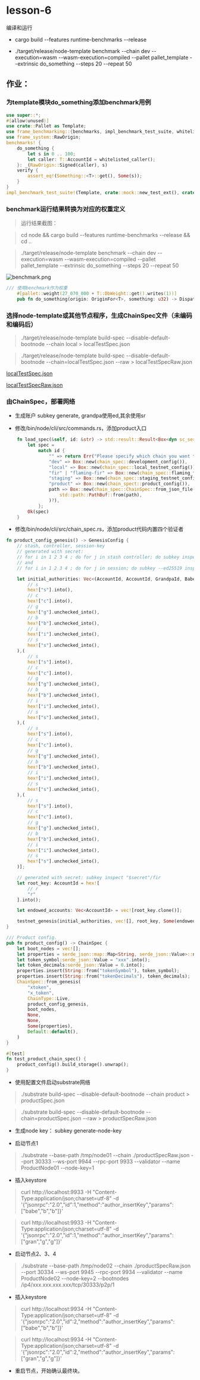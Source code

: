 # lesson-6

编译和运行
* cargo build --features runtime-benchmarks --release

* ./target/release/node-template benchmark --chain dev --execution=wasm --wasm-execution=compiled --pallet pallet_template --extrinsic do_something --steps 20 --repeat 50

## 作业：

### 为template模块do_something添加benchmark用例

``` rust
use super::*;
#[allow(unused)]
use crate::Pallet as Template;
use frame_benchmarking::{benchmarks, impl_benchmark_test_suite, whitelisted_caller};
use frame_system::RawOrigin;
benchmarks! {
	do_something {
		let s in 0 .. 100;
		let caller: T::AccountId = whitelisted_caller();
	}: _(RawOrigin::Signed(caller), s)
	verify {
		assert_eq!(Something::<T>::get(), Some(s));
	}
}
impl_benchmark_test_suite!(Template, crate::mock::new_test_ext(), crate::mock::Test);
```
### benchmark运行结果转换为对应的权重定义

> 运行结果截图：

> cd node && cargo build --features runtime-benchmarks --release && cd ..

> ./target/release/node-template benchmark --chain dev --execution=wasm --wasm-execution=compiled --pallet pallet_template --extrinsic do_something --steps 20 --repeat 50

![benchmark.png](https://github.com/zongxunjie/SA/blob/main/lesson-6/benchmark.png)

```rust
/// 使用benchmark作为权重
    #[pallet::weight(27_070_000 + T::DbWeight::get().writes(1))]
	pub fn do_something(origin: OriginFor<T>, something: u32) -> DispatchResult {...}
```

### 选择node-template或其他节点程序，生成ChainSpec文件（未编码和编码后）

> ./target/release/node-template build-spec --disable-default-bootnode --chain local > localTestSpec.json

> ./target/release/node-template build-spec --disable-default-bootnode --chain=localTestSpec.json --raw > localTestSpecRaw.json

[localTestSpec.json](https://github.com/zongxunjie/SA/blob/main/lesson-6/localTestSpec.json)

[localTestSpecRaw.json](https://github.com/zongxunjie/SA/blob/main/lesson-6/localTestSpecRaw.json)

### 由ChainSpec，部署网络

* 生成账户 subkey generate, grandpa使用ed,其余使用sr

* 修改/bin/node/cli/src/commands.rs，添加product入口
```rust
	fn load_spec(&self, id: &str) -> std::result::Result<Box<dyn sc_service::ChainSpec>, String> {
		let spec =
			match id {
				"" => return Err("Please specify which chain you want to run, e.g. --dev or --chain=local".into()),
				"dev" => Box::new(chain_spec::development_config()),
				"local" => Box::new(chain_spec::local_testnet_config()),
				"fir" | "flaming-fir" => Box::new(chain_spec::flaming_fir_config()?),
				"staging" => Box::new(chain_spec::staging_testnet_config()),
				"product" => Box::new(chain_spect::product_config()),
				path => Box::new(chain_spec::ChainSpec::from_json_file(
					std::path::PathBuf::from(path),
				)?),
			};
		Ok(spec)
	}
```
* 修改/bin/node/cli/src/chain_spec.rs，添加product代码内置四个验证者
```rust
fn product_config_genesis() -> GenesisConfig {
	// stash, controller, session-key
	// generated with secret:
	// for i in 1 2 3 4 ; do for j in stash controller; do subkey inspect "$secret"/fir/$j/$i; done; done
	// and
	// for i in 1 2 3 4 ; do for j in session; do subkey --ed25519 inspect "$secret"//fir//$j//$i; done; done

	let initial_authorities: Vec<(AccountId, AccountId, GrandpaId, BabeId, ImOnlineId, AuthorityDiscoveryId)> = vec![(
		// s
		hex!["s"].into(),
		// c
		hex!["c"].into(),
		// g
		hex!["g"].unchecked_into(),
		// b
		hex!["b"].unchecked_into(),
		// i
		hex!["i"].unchecked_into(),
		// s
		hex!["s"].unchecked_into(),
	),(
		// s
		hex!["s"].into(),
		// c
		hex!["c"].into(),
		// g
		hex!["g"].unchecked_into(),
		// b
		hex!["b"].unchecked_into(),
		// i
		hex!["i"].unchecked_into(),
		// s
		hex!["s"].unchecked_into(),
	),(
		// s
		hex!["s"].into(),
		// c
		hex!["c"].into(),
		// g
		hex!["g"].unchecked_into(),
		// b
		hex!["b"].unchecked_into(),
		// i
		hex!["i"].unchecked_into(),
		// s
		hex!["s"].unchecked_into(),
	),(
		// s
		hex!["s"].into(),
		// c
		hex!["c"].into(),
		// g
		hex!["g"].unchecked_into(),
		// b
		hex!["b"].unchecked_into(),
		// i
		hex!["i"].unchecked_into(),
		// s
		hex!["s"].unchecked_into(),
	)];

	// generated with secret: subkey inspect "$secret"/fir
	let root_key: AccountId = hex![
		// r
		"r"
	].into();

	let endowed_accounts: Vec<AccountId> = vec![root_key.clone()];

	testnet_genesis(initial_authorities, vec![], root_key, Some(endowed_accounts))
}

/// Product config.
pub fn product_config() -> ChainSpec {
	let boot_nodes = vec![];
	let properties = serde_json::map::Map<String, serde_json::Value>::new();
	let token_symbol:serde_json::Value = "xxx".into();
	let token_decimals:serde_json::Value = 0.into();
	properties.insert(String::from("tokenSymbol"), token_symbol);
	properties.insert(String::from("tokenDecimals"), token_decimals);
	ChainSpec::from_genesis(
		"xtoken",
		"x_token",
		ChainType::Live,
		product_config_genesis,
		boot_nodes,
		None,
		None,
		Some(properties),
		Default::default(),
	)
}

#[test]
fn test_product_chain_spec() {
	product_config().build_storage().unwrap();
}
```
* 使用配置文件启动substrate网络
> ./substrate build-spec --disable-default-bootnode --chain product > productSpec.json

> ./substrate build-spec --disable-default-bootnode --chain=productSpec.json --raw > productSpecRaw.json

* 生成node key： subkey generate-node-key

* 启动节点1
> ./substrate --base-path /tmp/node01 --chain ./productSpecRaw.json --port 30333 --ws-port 9944 --rpc-port 9933 --validator --name ProductNode01 --node-key=1

* 插入keystore
> curl http://localhost:9933 -H "Content-Type:application/json;charset=utf-8" -d '{"jsonrpc":"2.0","id":1,"method":"author_insertKey","params": ["babe","b","b"]}'

> curl http://localhost:9933 -H "Content-Type:application/json;charset=utf-8" -d '{"jsonrpc":"2.0","id":1,"method":"author_insertKey","params": ["gran","g","g"]}'

* 启动节点2、3、4
> ./substrate --base-path /tmp/node02 --chain ./productSpecRaw.json --port 30334 --ws-port 9945 --rpc-port 9934 --validator --name ProductNode02 --node-key=2 --bootnodes /ip4/xxx.xxx.xxx.xxx/tcp/30333/p2p/1

* 插入keystore
> curl http://localhost:9934 -H "Content-Type:application/json;charset=utf-8" -d '{"jsonrpc":"2.0","id":2,"method":"author_insertKey","params": ["babe","b","b"]}'

> curl http://localhost:9934 -H "Content-Type:application/json;charset=utf-8" -d '{"jsonrpc":"2.0","id":2,"method":"author_insertKey","params": ["gran","g","g"]}'

* 重启节点，开始确认最终块。